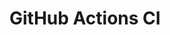 # GitHub Actions CI













































































































































































































































































































































































































































































































































































































































































